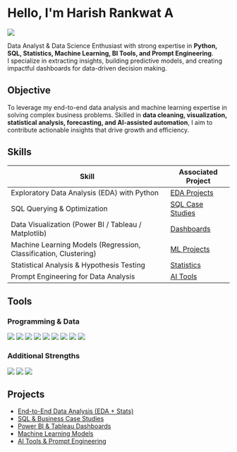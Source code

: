 # Hello, I'm Harish Rankwat A
<a href="https://www.linkedin.com/in/harish-rankwat/"><img src="https://img.shields.io/badge/-LinkedIn-0072b1?&style=for-the-badge&logo=linkedin&logoColor=white" /></a>

Data Analyst & Data Science Enthusiast with strong expertise in **Python, SQL, Statistics, Machine Learning, BI Tools, and Prompt Engineering**.  
I specialize in extracting insights, building predictive models, and creating impactful dashboards for data-driven decision making.

## Objective

To leverage my end-to-end data analysis and machine learning expertise in solving complex business problems. Skilled in **data cleaning, visualization, statistical analysis, forecasting, and AI-assisted automation**, I aim to contribute actionable insights that drive growth and efficiency.  

## Skills

| Skill                                         | Associated Project         |
|-----------------------------------------------|----------------------------|
| Exploratory Data Analysis (EDA) with Python   | <a href="https://github.com/HarishRankwatA/Data-Analysis-Projects"> EDA Projects</a> |
| SQL Querying & Optimization                   | <a href="https://github.com/HarishRankwatA/SQL-Projects"> SQL Case Studies</a> |
| Data Visualization (Power BI / Tableau / Matplotlib) | <a href="https://github.com/HarishRankwatA/Visualization-Projects"> Dashboards</a> |
| Machine Learning Models (Regression, Classification, Clustering) | <a href="https://github.com/HarishRankwatA/ML-Projects"> ML Projects</a> |
| Statistical Analysis & Hypothesis Testing      | <a href="https://github.com/HarishRankwatA/Stats-Projects"> Statistics</a> |
| Prompt Engineering for Data Analysis           | <a href="https://github.com/HarishRankwatA/AI-Prompt-Projects"> AI Tools</a> |

## Tools

### Programming & Data
<div>
    <img src="https://img.shields.io/badge/-Python-3776AB?&style=for-the-badge&logo=python&logoColor=white" />
    <img src="https://img.shields.io/badge/-SQL-003B57?&style=for-the-badge&logo=postgresql&logoColor=white" />
    <img src="https://img.shields.io/badge/-Pandas-150458?&style=for-the-badge&logo=pandas&logoColor=white" />
    <img src="https://img.shields.io/badge/-NumPy-013243?&style=for-the-badge&logo=numpy&logoColor=white" />
    <img src="https://img.shields.io/badge/-Matplotlib-000000?&style=for-the-badge&logo=plotly&logoColor=white" />
    <img src="https://img.shields.io/badge/-Seaborn-4C8CBF?&style=for-the-badge&logo=python&logoColor=white" />
    <img src="https://img.shields.io/badge/-PowerBI-F2C811?&style=for-the-badge&logo=powerbi&logoColor=black" />
    <img src="https://img.shields.io/badge/-Tableau-E97627?&style=for-the-badge&logo=tableau&logoColor=white" />
    <img src="https://img.shields.io/badge/-ScikitLearn-F7931E?&style=for-the-badge&logo=scikitlearn&logoColor=white" />
</div>

### Additional Strengths
<div>
    <img src="https://img.shields.io/badge/-Git-181717?&style=for-the-badge&logo=git&logoColor=white" />
    <img src="https://img.shields.io/badge/-Excel-217346?&style=for-the-badge&logo=microsoftexcel&logoColor=white" />
    <img src="https://img.shields.io/badge/-Prompt_Engineering-FF6F00?&style=for-the-badge&logo=openai&logoColor=white" />
</div>


## Projects
- <a href="https://github.com/HarishRankwatA/Data-Analysis-Projects"> End-to-End Data Analysis (EDA + Stats)</a>
- <a href="https://github.com/HarishRankwatA/SQL-Projects"> SQL & Business Case Studies</a>
- <a href="https://github.com/HarishRankwatA/Visualization-Projects"> Power BI & Tableau Dashboards</a>
- <a href="https://github.com/HarishRankwatA/ML-Projects"> Machine Learning Models</a>
- <a href="https://github.com/HarishRankwatA/AI-Prompt-Projects"> AI Tools & Prompt Engineering</a>
